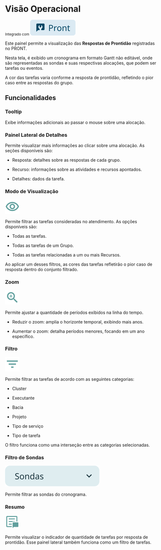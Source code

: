 # Visão Operacional
<small>Integrado com </small> ![alt text](tags/tag_pront.svg)

Este painel permite a visualização das **Respostas de Prontidão** registradas no PRONT.  

Nesta tela, é exibido um cronograma em formato Gantt não editável, onde são representadas as sondas e suas respectivas alocações, que podem ser tarefas ou eventos.  

A cor das tarefas varia conforme a resposta de prontidão, refletindo o pior caso entre as respostas do grupo.  

## Funcionalidades

### Tooltip

Exibe informações adicionais ao passar o mouse sobre uma alocação.  

### Painel Lateral de Detalhes

Permite visualizar mais informações ao clicar sobre uma alocação. As seções disponíveis são:  

- Resposta: detalhes sobre as respostas de cada grupo.  

- Recurso: informações sobre as atividades e recursos apontados.  

- Detalhes: dados da tarefa.  

### Modo de Visualização
![alt text](icons/visualizacao_atendimento.svg)

Permite filtrar as tarefas consideradas no atendimento. As opções disponíveis são:  

- Todas as tarefas.  

- Todas as tarefas de um Grupo.  

- Todas as tarefas relacionadas a um ou mais Recursos.  

Ao aplicar um desses filtros, as cores das tarefas refletirão o pior caso de resposta dentro do conjunto filtrado.  

### Zoom
![alt text](icons/zoom.svg)

Permite ajustar a quantidade de períodos exibidos na linha do tempo.  

- Reduzir o zoom: amplia o horizonte temporal, exibindo mais anos.  

- Aumentar o zoom: detalha períodos menores, focando em um ano específico.  

### Filtro 
![alt text](icons/filtro.svg)

Permite filtrar as tarefas de acordo com as seguintes categorias:  

- Cluster

- Executante

- Bacia  

- Projeto

- Tipo de serviço

- Tipo de tarefa  

O filtro funciona como uma interseção entre as categorias selecionadas.  

### Filtro de Sondas
![alt text](icons/filtro_sonda.svg)

Permite filtrar as sondas do cronograma.

### Resumo
![alt text](icons/resumo.svg)

Permite visualizar o indicador de quantidade de tarefas por resposta de prontidão. Esse painel lateral também funciona como um filtro de tarefas.




